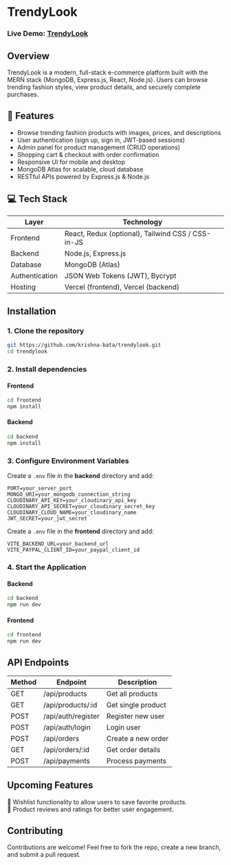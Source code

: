 # **TrendyLook**  


### **Live Demo:** [TrendyLook](https://trendylook-frontend.vercel.app/)  


## **Overview**  
TrendyLook is a modern, full-stack e-commerce platform built with the MERN stack (MongoDB, Express.js, React, Node.js). Users can browse trending fashion styles, view product details, and securely complete purchases.


## 🌟 Features
- Browse trending fashion products with images, prices, and descriptions  
- User authentication (sign up, sign in, JWT-based sessions)  
- Admin panel for product management (CRUD operations)  
- Shopping cart & checkout with order confirmation  
- Responsive UI for mobile and desktop  
- MongoDB Atlas for scalable, cloud database  
- RESTful APIs powered by Express.js & Node.js


## 💻 Tech Stack
| Layer          | Technology             |
|----------------|------------------------|
| Frontend       | React, Redux (optional), Tailwind CSS / CSS-in-JS |
| Backend        | Node.js, Express.js    |
| Database       | MongoDB (Atlas)        |
| Authentication | JSON Web Tokens (JWT), Bycrypt |
| Hosting        | Vercel (frontend), Vercel (backend) |


## **Installation**  
### **1. Clone the repository**  
```bash
git https://github.com/krishna-bata/trendylook.git
cd trendylook
```

### **2. Install dependencies**  
#### **Frontend**  
```bash
cd frontend
npm install
```

#### **Backend**  
```bash
cd backend
npm install
```

### **3. Configure Environment Variables**  
Create a `.env` file in the **backend** directory and add:  
```env
PORT=your_server_port
MONGO_URI=your_mongodb_connection_string
CLOUDINARY_API_KEY=your_cloudinary_api_key
CLOUDINARY_API_SECRET=your_cloudinary_secret_key
CLOUDINARY_CLOUD_NAME=your_cloudinary_name
JWT_SECRET=your_jwt_secret
```

Create a `.env` file in the **frontend** directory and add:  
```env
VITE_BACKEND_URL=your_backend_url
VITE_PAYPAL_CLIENT_ID=your_paypal_client_id
```

### **4. Start the Application**  
#### **Backend**  
```bash
cd backend
npm run dev
```
#### **Frontend**  
```bash
cd frontend
npm run dev
```


## **API Endpoints**  
| Method | Endpoint | Description |
|--------|----------|-------------|
| GET | /api/products | Get all products |
| GET | /api/products/:id | Get single product |
| POST | /api/auth/register | Register new user |
| POST | /api/auth/login | Login user |
| POST | /api/orders | Create a new order |
| GET | /api/orders/:id | Get order details |
| POST | /api/payments | Process payments |


## **Upcoming Features**  
🚀 Wishlist functionality to allow users to save favorite products.  
🚀 Product reviews and ratings for better user engagement.      


## **Contributing**  
Contributions are welcome! Feel free to fork the repo, create a new branch, and submit a pull request.

